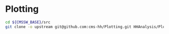 # Plotting

```bash
cd ${CMSSW_BASE}/src
git clone -o upstream git@github.com:cms-hh/Plotting.git HHAnalysis/Plotting
```
